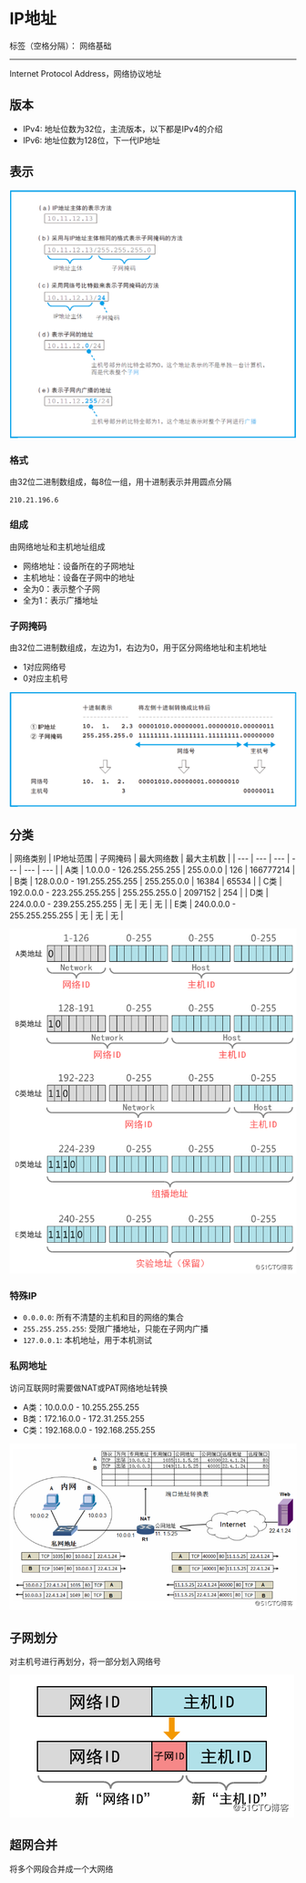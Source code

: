 # IP地址

标签（空格分隔）： 网络基础

---

Internet Protocol Address，网络协议地址

## 版本

* IPv4: 地址位数为32位，主流版本，以下都是IPv4的介绍
* IPv6: 地址位数为128位，下一代IP地址

## 表示

![IP地址表示](https://raw.githubusercontent.com/wchaochao/images/master/gitbook-network-base/ip-address.png)

### 格式

由32位二进制数组成，每8位一组，用十进制表示并用圆点分隔

```
210.21.196.6
```

### 组成

由网络地址和主机地址组成

* 网络地址：设备所在的子网地址
* 主机地址：设备在子网中的地址
 * 全为0：表示整个子网
 * 全为1：表示广播地址

### 子网掩码

由32位二进制数组成，左边为1，右边为0，用于区分网络地址和主机地址

* 1对应网络号
* 0对应主机号

![子网掩码](https://raw.githubusercontent.com/wchaochao/images/master/gitbook-network-base/subnet-mask.png)

## 分类

| 网络类别 | IP地址范围 | 子网掩码 | 最大网络数 | 最大主机数 |
| --- | --- | --- | --- | --- | --- |
| A类 | 1.0.0.0 - 126.255.255.255 | 255.0.0.0 | 126 | 166777214 |
| B类 | 128.0.0.0 - 191.255.255.255 | 255.255.0.0 | 16384 | 65534 |
| C类 | 192.0.0.0 - 223.255.255.255 | 255.255.255.0 | 2097152 | 254 |
| D类 | 224.0.0.0 - 239.255.255.255 | 无 | 无 | 无 |
| E类 | 240.0.0.0 - 255.255.255.255 | 无 | 无 | 无 |

![IP地址分类](https://raw.githubusercontent.com/wchaochao/images/master/gitbook-network-base/ip-address-category.png)

### 特殊IP

* `0.0.0.0`: 所有不清楚的主机和目的网络的集合
* `255.255.255.255`: 受限广播地址，只能在子网内广播
* `127.0.0.1`: 本机地址，用于本机测试

### 私网地址

访问互联网时需要做NAT或PAT网络地址转换

* A类：10.0.0.0 - 10.255.255.255
* B类：172.16.0.0 - 172.31.255.255
* C类：192.168.0.0 - 192.168.255.255

![私网访问](https://raw.githubusercontent.com/wchaochao/images/master/gitbook-network-base/subnet-access.png)

## 子网划分

对主机号进行再划分，将一部分划入网络号

![子网划分](https://raw.githubusercontent.com/wchaochao/images/master/gitbook-network-base/subnet-divide.png)

## 超网合并

将多个网段合并成一个大网络
